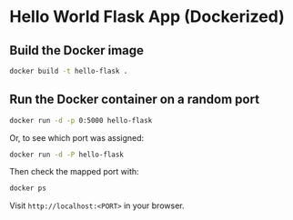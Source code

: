 # Hello World Flask App (Dockerized)

## Build the Docker image

```sh
docker build -t hello-flask .
```

## Run the Docker container on a random port

```sh
docker run -d -p 0:5000 hello-flask
```

Or, to see which port was assigned:

```sh
docker run -d -P hello-flask
```

Then check the mapped port with:

```sh
docker ps
```

Visit `http://localhost:<PORT>` in your browser. 
